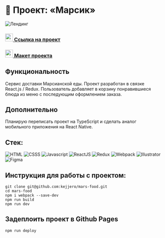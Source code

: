 # 🚀 Проект: «Марсик»

![Лендинг](http://pochemuha.ru/wp-content/uploads/2019/03/Почему-Марс-называют-красной-планетой.jpg)

### <img src="https://cdn-icons-png.flaticon.com/512/7135/7135133.png" width="25" />[ Ссылка на проект](https://kejjero.github.io/mars-food/)

### <img src="https://cdn-icons-png.flaticon.com/512/5968/5968705.png" width="25" />[ Макет проекта](https://kejjero.github.io/mars-food/)

## Функциональность
Сервис доставки Марсианской еды. Проект разработан в связке React.js / Redux. Пользователь добавляет в корзину понравившиеся блюда из меню с последующим оформлением заказа.
## Дополнительно
Планирую переписать проект на TypeScript и сделать аналог мобильного приложения на React Native.

## Стек:
![HTML](https://img.shields.io/badge/-HTML-0d1117?style=for-the-badge&logo=html5)
![CSSS](https://img.shields.io/badge/-SASS-0d1117?style=for-the-badge&logo=sass)
![Javascript](https://img.shields.io/badge/-Javascript-0d1117?style=for-the-badge&logo=Javascript)
![ReactJS](https://img.shields.io/badge/-ReactJS-0d1117?style=for-the-badge&logo=React)
![Redux](https://img.shields.io/badge/-Redux-0d1117?style=for-the-badge&logo=Redux)
![Webpack](https://img.shields.io/badge/-Webpack-0d1117?style=for-the-badge&logo=Webpack)
![Illustrator](https://img.shields.io/badge/-Illustrator-0d1117?style=for-the-badge&logo=adobeIllustrator)
![Figma](https://img.shields.io/badge/-Figma-0d1117?style=for-the-badge&logo=Figma)

## Инструкция для работы с проектом:
```
git clone git@github.com:kejjero/mars-food.git
cd mars-food
npm i webpack --save-dev
npm run build
npm run dev
```
## Задеплоить проект в Github Pages
```
npm run deploy
```
